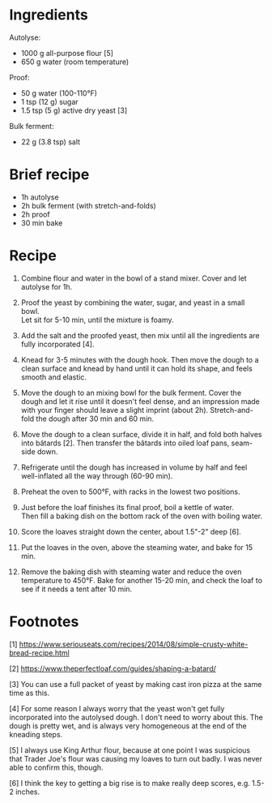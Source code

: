 Ingredients
===========
Autolyse:
- 1000 g all-purpose flour [5]
- 650 g water (room temperature)

Proof:
- 50 g water (100-110°F)
- 1 tsp (12 g) sugar
- 1.5 tsp (5 g) active dry yeast [3]

Bulk ferment:
- 22 g (3.8 tsp) salt

Brief recipe
============
- 1h autolyse
- 2h bulk ferment (with stretch-and-folds)
- 2h proof
- 30 min bake

Recipe
======
 1. Combine flour and water in the bowl of a stand mixer.  Cover and let 
    autolyse for 1h.

 2. Proof the yeast by combining the water, sugar, and yeast in a small bowl.  
    Let sit for 5-10 min, until the mixture is foamy.

 3. Add the salt and the proofed yeast, then mix until all the ingredients are 
    fully incorporated [4].

 4. Knead for 3-5 minutes with the dough hook.  Then move the dough to a clean 
    surface and knead by hand until it can hold its shape, and feels smooth and 
    elastic.

 5. Move the dough to an mixing bowl for the bulk ferment.  Cover the dough and 
    let it rise until it doesn't feel dense, and an impression made with your 
    finger should leave a slight imprint (about 2h).  Stretch-and- fold the 
    dough after 30 min and 60 min.

 6. Move the dough to a clean surface, divide it in half, and fold both halves 
    into bâtards [2].  Then transfer the bâtards into oiled loaf pans, 
    seam-side down.

 7. Refrigerate until the dough has increased in volume by half and feel 
    well-inflated all the way through (60-90 min).

 8. Preheat the oven to 500°F, with racks in the lowest two positions.

 9. Just before the loaf finishes its final proof, boil a kettle of water.  
    Then fill a baking dish on the bottom rack of the oven with boiling water.

10. Score the loaves straight down the center, about 1.5"-2" deep [6].

11. Put the loaves in the oven, above the steaming water, and bake for 15 min.

12. Remove the baking dish with steaming water and reduce the oven temperature 
    to 450°F.  Bake for another 15-20 min, and check the loaf to see if it 
    needs a tent after 10 min.

Footnotes
=========
[1] https://www.seriouseats.com/recipes/2014/08/simple-crusty-white-bread-recipe.html

[2] https://www.theperfectloaf.com/guides/shaping-a-batard/

[3] You can use a full packet of yeast by making cast iron pizza at the same 
    time as this.

[4] For some reason I always worry that the yeast won't get fully incorporated 
    into the autolysed dough.  I don't need to worry about this.  The dough is 
    pretty wet, and is always very homogeneous at the end of the kneading 
    steps.

[5] I always use King Arthur flour, because at one point I was suspicious that 
    Trader Joe's flour was causing my loaves to turn out badly.  I was never 
    able to confirm this, though.

[6] I think the key to getting a big rise is to make really deep scores, e.g. 
    1.5-2 inches.
